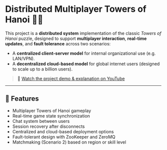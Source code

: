 # Distributed Multiplayer Towers of Hanoi 🗼🌐

This project is a **distributed system** implementation of the classic *Towers of Hanoi* puzzle, designed to support **multiplayer interaction**, **real-time updates**, and **fault tolerance** across two scenarios:

- A **centralized client-server model** for internal organizational use (e.g. LAN/VPN).
- A **decentralized cloud-based model** for global internet users (designed to scale up to a billion users).

> 🎥 [Watch the project demo & explanation on YouTube](https://youtu.be/YBz9jEeUdVI)

---
## 🚀 Features

- Multiplayer Towers of Hanoi gameplay
- Real-time game state synchronization
- Chat system between users
- Session recovery after disconnects
- Centralized and cloud-based deployment options
- Fault-tolerant design with ZooKeeper and ZeroMQ
- Matchmaking (Scenario 2) based on region or skill level
